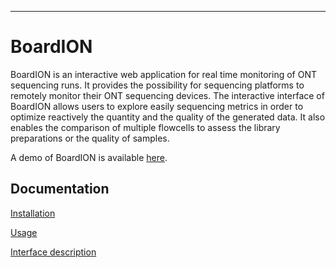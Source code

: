  ---
# BoardION

BoardION is an interactive web application for real time monitoring of ONT sequencing runs. It provides the possibility for sequencing platforms to remotely monitor their ONT sequencing devices. The interactive interface of BoardION allows users to explore easily sequencing metrics in order to optimize reactively the quantity and the quality of the generated data. It also enables the comparison of multiple flowcells to assess the library preparations or the quality of samples.

A demo of BoardION is available [here](www.genoscope.cns.fr/boardion/demo).

## Documentation

[Installation](docs/installation.md)

[Usage](docs/usage.md)

[Interface description](docs/ui.md)
